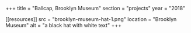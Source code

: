 +++
title = "Ballcap, Brooklyn Museum"
section = "projects"
year = "2018"

[[resources]]
src = "brooklyn-museum-hat-1.png"
location = "Brooklyn Museum"
alt = "a black hat with white text"
+++
